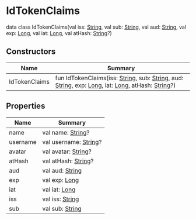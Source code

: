 # IdTokenClaims

data class IdTokenClaims(val iss: [String](https://kotlinlang.org/api/latest/jvm/stdlib/kotlin/-string/index.html), val sub: [String](https://kotlinlang.org/api/latest/jvm/stdlib/kotlin/-string/index.html), val aud: [String](https://kotlinlang.org/api/latest/jvm/stdlib/kotlin/-string/index.html), val exp: [Long](https://kotlinlang.org/api/latest/jvm/stdlib/kotlin/-long/index.html), val iat: [Long](https://kotlinlang.org/api/latest/jvm/stdlib/kotlin/-long/index.html), val atHash: [String](https://kotlinlang.org/api/latest/jvm/stdlib/kotlin/-string/index.html)?)

## Constructors

| Name          | Summary                                                                                                                                                                                                                                                                                                                                                                                                                                                                                                                                                 |
| ------------- | ------------------------------------------------------------------------------------------------------------------------------------------------------------------------------------------------------------------------------------------------------------------------------------------------------------------------------------------------------------------------------------------------------------------------------------------------------------------------------------------------------------------------------------------------------- |
| IdTokenClaims | fun IdTokenClaims(iss: [String](https://kotlinlang.org/api/latest/jvm/stdlib/kotlin/-string/index.html), sub: [String](https://kotlinlang.org/api/latest/jvm/stdlib/kotlin/-string/index.html), aud: [String](https://kotlinlang.org/api/latest/jvm/stdlib/kotlin/-string/index.html), exp: [Long](https://kotlinlang.org/api/latest/jvm/stdlib/kotlin/-long/index.html), iat: [Long](https://kotlinlang.org/api/latest/jvm/stdlib/kotlin/-long/index.html), atHash: [String](https://kotlinlang.org/api/latest/jvm/stdlib/kotlin/-string/index.html)?) |

## Properties

| Name     | Summary                                                                                         |
| -------- | ----------------------------------------------------------------------------------------------- |
| name     | val name: [String](https://kotlinlang.org/api/latest/jvm/stdlib/kotlin/-string/index.html)?     |
| username | val username: [String](https://kotlinlang.org/api/latest/jvm/stdlib/kotlin/-string/index.html)? |
| avatar   | val avatar: [String](https://kotlinlang.org/api/latest/jvm/stdlib/kotlin/-string/index.html)?   |
| atHash   | val atHash: [String](https://kotlinlang.org/api/latest/jvm/stdlib/kotlin/-string/index.html)?   |
| aud      | val aud: [String](https://kotlinlang.org/api/latest/jvm/stdlib/kotlin/-string/index.html)       |
| exp      | val exp: [Long](https://kotlinlang.org/api/latest/jvm/stdlib/kotlin/-long/index.html)           |
| iat      | val iat: [Long](https://kotlinlang.org/api/latest/jvm/stdlib/kotlin/-long/index.html)           |
| iss      | val iss: [String](https://kotlinlang.org/api/latest/jvm/stdlib/kotlin/-string/index.html)       |
| sub      | val sub: [String](https://kotlinlang.org/api/latest/jvm/stdlib/kotlin/-string/index.html)       |
